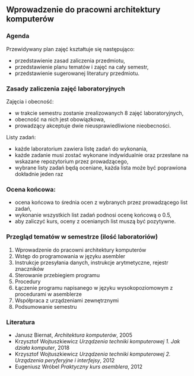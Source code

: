 ## Wprowadzenie do pracowni architektury komputerów

### Agenda
Przewidywany plan zajęć kształtuje się następująco:
* przedstawienie zasad zaliczenia przedmiotu,
* przedstawienie planu tematów i zajęć na cały semestr,
* przedstawienie sugerowanej literatury przedmiotu.

### Zasady zaliczenia zajęć laboratoryjnych
Zajęcia i obecność:
* w trakcie semestru zostanie zrealizowanych 8 zajęć laboratoryjnych,
* obecność na nich jest obowiązkowa,
* prowadzący akceptuje dwie nieusprawiedliwione nieobecności.

Listy zadań:
* każde laboratorium zawiera listę zadań do wykonania,
* każde zadanie musi zostać wykonane indywidualnie oraz przesłane na wskazane repozytorium przez prowadzącego,
* wybrane listy zadań będą oceniane, każda lista może być poprawiona dokładnie jeden raz

### Ocena końcowa:
* ocena końcowa to średnia ocen z wybranych przez prowadzącego list zadań,
* wykonanie wszystkich list zadań podnosi ocenę końcową o $0.5$,
* aby zaliczyć kurs, oceny z ocenianych list muszą być pozytywne.

### Przegląd tematów w semestrze (ilość laboratoriów)
1. Wprowadzenie do pracowni architektury komputerów
2. Wstęp do programowania w języku asembler 
3. Instrukcje przesyłania danych, instrukcje arytmetyczne, rejestr znaczników 
4. Sterowanie przebiegiem programu
5. Procedury 
6. Łączenie programu napisanego w języku wysokopoziomowym z procedurami w asemblerze 
7. Współpraca z urządzeniami zewnętrznymi
8. Podsumowanie semestru 

### Literatura
* Janusz Biernat, *Architektura komputerów*, 2005
* Krzysztof Wojtuszkiewicz *Urządzenia techniki komputerowej 1. Jak działa komputer*, 2018
* Krzysztof Wojtuszkiewicz *Urządzenia techniki komputerowej 2. Urządzenia peryferyjne i interfejsy*, 2012
* Eugeniusz Wróbel *Praktyczny kurs asemblera*, 2012
